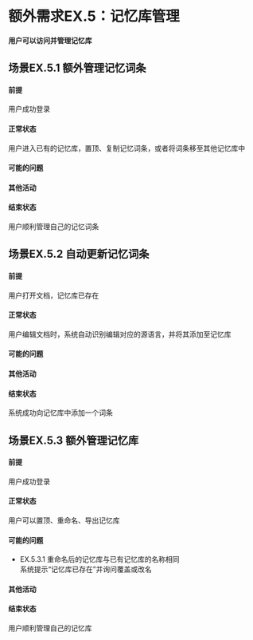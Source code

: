 # 额外需求EX.5：记忆库管理
#### 用户可以访问并管理记忆库
## 场景EX.5.1 额外管理记忆词条
#### 前提
用户成功登录
#### 正常状态
用户进入已有的记忆库，置顶、复制记忆词条，或者将词条移至其他记忆库中
#### 可能的问题
#### 其他活动
#### 结束状态
用户顺利管理自己的记忆词条
## 场景EX.5.2 自动更新记忆词条
#### 前提
用户打开文档，记忆库已存在
#### 正常状态
用户编辑文档时，系统自动识别编辑对应的源语言，并将其添加至记忆库
#### 可能的问题
#### 其他活动
#### 结束状态
系统成功向记忆库中添加一个词条
## 场景EX.5.3 额外管理记忆库
#### 前提
用户成功登录
#### 正常状态
用户可以置顶、重命名、导出记忆库
#### 可能的问题
- EX.5.3.1 重命名后的记忆库与已有记忆库的名称相同<br>
  系统提示“记忆库已存在”并询问覆盖或改名
#### 其他活动
#### 结束状态
用户顺利管理自己的记忆库
